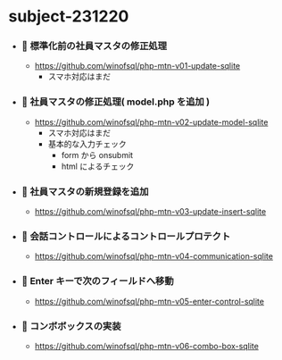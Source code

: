 # subject-231220

- ### 🔴 標準化前の社員マスタの修正処理
  - https://github.com/winofsql/php-mtn-v01-update-sqlite  
    - スマホ対応はまだ

- ### 🔴 社員マスタの修正処理( model.php を追加 )
  - https://github.com/winofsql/php-mtn-v02-update-model-sqlite
    - スマホ対応はまだ
    - 基本的な入力チェック
      - form から onsubmit
      - html によるチェック

- ### 🔴 社員マスタの新規登録を追加
  - https://github.com/winofsql/php-mtn-v03-update-insert-sqlite


- ### 🔴 会話コントロールによるコントロールプロテクト
  - https://github.com/winofsql/php-mtn-v04-communication-sqlite

- ### 🔴 Enter キーで次のフィールドへ移動
  - https://github.com/winofsql/php-mtn-v05-enter-control-sqlite

- ### 🔴 コンボボックスの実装
  - https://github.com/winofsql/php-mtn-v06-combo-box-sqlite


